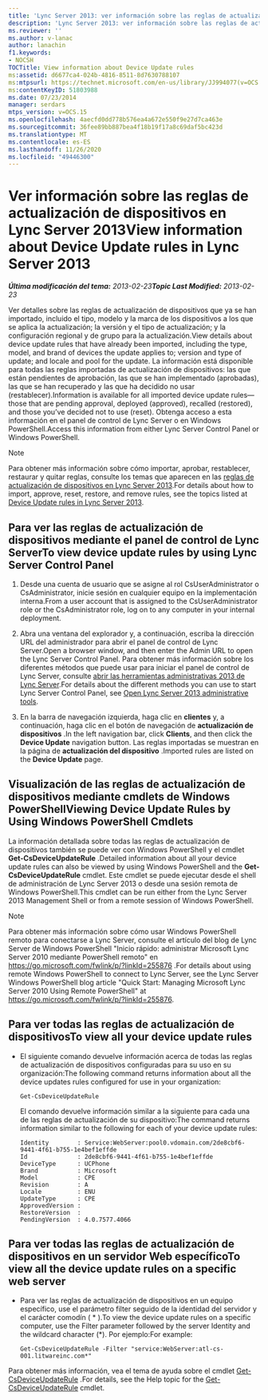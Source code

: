 ```yaml
---
title: 'Lync Server 2013: ver información sobre las reglas de actualización de dispositivos'
description: 'Lync Server 2013: ver información sobre las reglas de actualización de dispositivos.'
ms.reviewer: ''
ms.author: v-lanac
author: lanachin
f1.keywords:
- NOCSH
TOCTitle: View information about Device Update rules
ms:assetid: d6677ca4-024b-4816-8511-8d7630788107
ms:mtpsurl: https://technet.microsoft.com/en-us/library/JJ994077(v=OCS.15)
ms:contentKeyID: 51803988
ms.date: 07/23/2014
manager: serdars
mtps_version: v=OCS.15
ms.openlocfilehash: 4aecfd0dd778b576ea4a672e550f9e27d7ca463e
ms.sourcegitcommit: 36fee89bb887bea4f18b19f17a8c69daf5bc423d
ms.translationtype: MT
ms.contentlocale: es-ES
ms.lasthandoff: 11/26/2020
ms.locfileid: "49446300"
---
```

# <a name="view-information-about-device-update-rules-in-lync-server-2013"></a><span data-ttu-id="7075c-103">Ver información sobre las reglas de actualización de dispositivos en Lync Server 2013</span><span class="sxs-lookup"><span data-stu-id="7075c-103">View information about Device Update rules in Lync Server 2013</span></span>

<div data-xmlns="http://www.w3.org/1999/xhtml">

<div class="topic" data-xmlns="http://www.w3.org/1999/xhtml" data-msxsl="urn:schemas-microsoft-com:xslt" data-cs="https://msdn.microsoft.com/">

<div data-asp="https://msdn2.microsoft.com/asp">



</div>

<div id="mainSection">

<div id="mainBody"><span data-ttu-id="7075c-104">

<span> </span></span><span class="sxs-lookup"><span data-stu-id="7075c-104">

<span> </span></span></span>

<span data-ttu-id="7075c-105">_**Última modificación del tema:** 2013-02-23_</span><span class="sxs-lookup"><span data-stu-id="7075c-105">_**Topic Last Modified:** 2013-02-23_</span></span>

<span data-ttu-id="7075c-106">Ver detalles sobre las reglas de actualización de dispositivos que ya se han importado, incluido el tipo, modelo y la marca de los dispositivos a los que se aplica la actualización; la versión y el tipo de actualización; y la configuración regional y de grupo para la actualización.</span><span class="sxs-lookup"><span data-stu-id="7075c-106">View details about device update rules that have already been imported, including the type, model, and brand of devices the update applies to; version and type of update; and locale and pool for the update.</span></span> <span data-ttu-id="7075c-107">La información está disponible para todas las reglas importadas de actualización de dispositivos: las que están pendientes de aprobación, las que se han implementado (aprobadas), las que se han recuperado y las que ha decidido no usar (restablecer).</span><span class="sxs-lookup"><span data-stu-id="7075c-107">Information is available for all imported device update rules—those that are pending approval, deployed (approved), recalled (restored), and those you’ve decided not to use (reset).</span></span> <span data-ttu-id="7075c-108">Obtenga acceso a esta información en el panel de control de Lync Server o en Windows PowerShell.</span><span class="sxs-lookup"><span data-stu-id="7075c-108">Access this information from either Lync Server Control Panel or Windows PowerShell.</span></span>

<div>


> [!NOTE]  
> <span data-ttu-id="7075c-109">Para obtener más información sobre cómo importar, aprobar, restablecer, restaurar y quitar reglas, consulte los temas que aparecen en las <A href="lync-server-2013-device-update-rules.md">reglas de actualización de dispositivos en Lync Server 2013</A>.</span><span class="sxs-lookup"><span data-stu-id="7075c-109">For details about how to import, approve, reset, restore, and remove rules, see the topics listed at <A href="lync-server-2013-device-update-rules.md">Device Update rules in Lync Server 2013</A>.</span></span>



</div>

<div>

## <a name="to-view-device-update-rules-by-using-lync-server-control-panel"></a><span data-ttu-id="7075c-110">Para ver las reglas de actualización de dispositivos mediante el panel de control de Lync Server</span><span class="sxs-lookup"><span data-stu-id="7075c-110">To view device update rules by using Lync Server Control Panel</span></span>

1.  <span data-ttu-id="7075c-111">Desde una cuenta de usuario que se asigne al rol CsUserAdministrator o CsAdministrator, inicie sesión en cualquier equipo en la implementación interna.</span><span class="sxs-lookup"><span data-stu-id="7075c-111">From a user account that is assigned to the CsUserAdministrator role or the CsAdministrator role, log on to any computer in your internal deployment.</span></span>

2.  <span data-ttu-id="7075c-112">Abra una ventana del explorador y, a continuación, escriba la dirección URL del administrador para abrir el panel de control de Lync Server.</span><span class="sxs-lookup"><span data-stu-id="7075c-112">Open a browser window, and then enter the Admin URL to open the Lync Server Control Panel.</span></span> <span data-ttu-id="7075c-113">Para obtener más información sobre los diferentes métodos que puede usar para iniciar el panel de control de Lync Server, consulte [abrir las herramientas administrativas 2013 de Lync Server](lync-server-2013-open-lync-server-administrative-tools.md).</span><span class="sxs-lookup"><span data-stu-id="7075c-113">For details about the different methods you can use to start Lync Server Control Panel, see [Open Lync Server 2013 administrative tools](lync-server-2013-open-lync-server-administrative-tools.md).</span></span>

3.  <span data-ttu-id="7075c-114">En la barra de navegación izquierda, haga clic en **clientes** y, a continuación, haga clic en el botón de navegación de **actualización de dispositivos** .</span><span class="sxs-lookup"><span data-stu-id="7075c-114">In the left navigation bar, click **Clients**, and then click the **Device Update** navigation button.</span></span> <span data-ttu-id="7075c-115">Las reglas importadas se muestran en la página de **actualización del dispositivo** .</span><span class="sxs-lookup"><span data-stu-id="7075c-115">Imported rules are listed on the **Device Update** page.</span></span>

</div>

<div>

## <a name="viewing-device-update-rules-by-using-windows-powershell-cmdlets"></a><span data-ttu-id="7075c-116">Visualización de las reglas de actualización de dispositivos mediante cmdlets de Windows PowerShell</span><span class="sxs-lookup"><span data-stu-id="7075c-116">Viewing Device Update Rules by Using Windows PowerShell Cmdlets</span></span>

<span data-ttu-id="7075c-117">La información detallada sobre todas las reglas de actualización de dispositivos también se puede ver con Windows PowerShell y el cmdlet **Get-CsDeviceUpdateRule** .</span><span class="sxs-lookup"><span data-stu-id="7075c-117">Detailed information about all your device update rules can also be viewed by using Windows PowerShell and the **Get-CsDeviceUpdateRule** cmdlet.</span></span> <span data-ttu-id="7075c-118">Este cmdlet se puede ejecutar desde el shell de administración de Lync Server 2013 o desde una sesión remota de Windows PowerShell.</span><span class="sxs-lookup"><span data-stu-id="7075c-118">This cmdlet can be run either from the Lync Server 2013 Management Shell or from a remote session of Windows PowerShell.</span></span>

<div>


> [!NOTE]  
> <span data-ttu-id="7075c-119">Para obtener más información sobre cómo usar Windows PowerShell remoto para conectarse a Lync Server, consulte el artículo del blog de Lync Server de Windows PowerShell "Inicio rápido: administrar Microsoft Lync Server 2010 mediante PowerShell remoto" en <A href="https://go.microsoft.com/fwlink/p/?linkid=255876">https://go.microsoft.com/fwlink/p/?linkId=255876</A> .</span><span class="sxs-lookup"><span data-stu-id="7075c-119">For details about using remote Windows PowerShell to connect to Lync Server, see the Lync Server Windows PowerShell blog article "Quick Start: Managing Microsoft Lync Server 2010 Using Remote PowerShell" at <A href="https://go.microsoft.com/fwlink/p/?linkid=255876">https://go.microsoft.com/fwlink/p/?linkId=255876</A>.</span></span>



</div>

<div>

## <a name="to-view-all-your-device-update-rules"></a><span data-ttu-id="7075c-120">Para ver todas las reglas de actualización de dispositivos</span><span class="sxs-lookup"><span data-stu-id="7075c-120">To view all your device update rules</span></span>

  - <span data-ttu-id="7075c-121">El siguiente comando devuelve información acerca de todas las reglas de actualización de dispositivos configuradas para su uso en su organización:</span><span class="sxs-lookup"><span data-stu-id="7075c-121">The following command returns information about all the device updates rules configured for use in your organization:</span></span>
    
        Get-CsDeviceUpdateRule
    
    <span data-ttu-id="7075c-122">El comando devuelve información similar a la siguiente para cada una de las reglas de actualización de su dispositivo:</span><span class="sxs-lookup"><span data-stu-id="7075c-122">The command returns information similar to the following for each of your device update rules:</span></span>
    
        Identity        : Service:WebServer:pool0.vdomain.com/2de8cbf6-9441-4f61-b755-1e4bef1effde
        Id              : 2de8cbf6-9441-4f61-b755-1e4bef1effde
        DeviceType      : UCPhone
        Brand           : Microsoft
        Model           : CPE
        Revision        : A
        Locale          : ENU
        UpdateType      : CPE
        ApprovedVersion :
        RestoreVersion  :
        PendingVersion  : 4.0.7577.4066

</div>

<div>

## <a name="to-view-all-the-device-update-rules-on-a-specific-web-server"></a><span data-ttu-id="7075c-123">Para ver todas las reglas de actualización de dispositivos en un servidor Web específico</span><span class="sxs-lookup"><span data-stu-id="7075c-123">To view all the device update rules on a specific web server</span></span>

  - <span data-ttu-id="7075c-124">Para ver las reglas de actualización de dispositivos en un equipo específico, use el parámetro filter seguido de la identidad del servidor y el carácter comodín ( \* ).</span><span class="sxs-lookup"><span data-stu-id="7075c-124">To view the device update rules on a specific computer, use the Filter parameter followed by the server Identity and the wildcard character (\*).</span></span> <span data-ttu-id="7075c-125">Por ejemplo:</span><span class="sxs-lookup"><span data-stu-id="7075c-125">For example:</span></span>
    
        Get-CsDeviceUpdateRule -Filter "service:WebServer:atl-cs-001.litwareinc.com*"

</div>

<span data-ttu-id="7075c-126">Para obtener más información, vea el tema de ayuda sobre el cmdlet [Get-CsDeviceUpdateRule](https://docs.microsoft.com/powershell/module/skype/Get-CsDeviceUpdateRule) .</span><span class="sxs-lookup"><span data-stu-id="7075c-126">For details, see the Help topic for the [Get-CsDeviceUpdateRule](https://docs.microsoft.com/powershell/module/skype/Get-CsDeviceUpdateRule) cmdlet.</span></span>

<span data-ttu-id="7075c-127"></div>

</div>

<span> </span>

</div>

</div>

</span><span class="sxs-lookup"><span data-stu-id="7075c-127"></div>

</div>

<span> </span>

</div>

</div>

</span></span></div>

